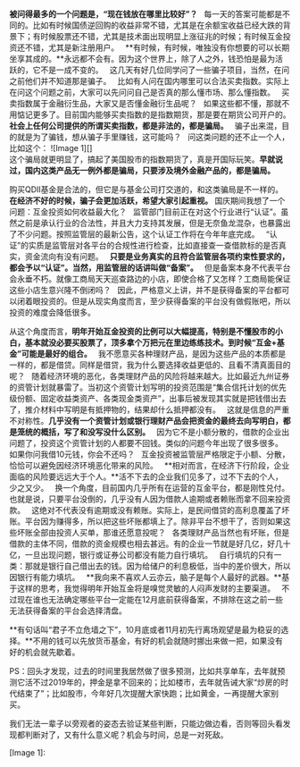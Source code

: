 **被问得最多的一个问题是，“现在钱放在哪里比较好”？**
 
每一天的答案可能都是不同的。比如有时候国债逆回购的收益非常不错，尤其是在余额宝收益已经大跌的背景下；有时候股票还不错，尤其是技术面出现明显上涨征兆的时候；有时候互金投资还不错，尤其是新注册用户。
 
**有时候，有时候，唯独没有你想要的可以长期坐享其成的。**永远都不会有。因为这个世界上，除了人之外，钱恐怕是最为活跃的，它不是一成不变的。
 
这几天有好几位同学问了一些骗子项目，当然，在问之前他们并不知道那是骗子。
 
比如有人问在国内哪里可以合法买卖指数。实际上在问这个问题之前，大家可以先问问自己是否真的那么懂市场、那么懂指数。
 
买卖指数属于金融衍生品，大家又是否懂金融衍生品呢？
 
如果这些都不懂，那就不用惦记更多了。目前国内能够买卖指数的是指数期货，那是要在期货公司开户的。**社会上任何公司提供的所谓买卖指数，都是非法的，都是骗局。**
 
骗子出来混，目的就是为了骗钱，想从骗子手里赚钱，这可能吗？
 
问这类问题的还不止一个人，比如这个：
![Image 1][]
   
这个骗局就更明显了，搞起了美国股市的指数期货了，真是开国际玩笑。**早就说过，国内这类产品无一例外都是骗局，只要涉及境外金融产品的，都是骗局。**
  
购买QDII基金是合法的，但它是与基金公司打交道的，和这类骗局是不一样的。
 
**在经济不好的时候，骗子会更加活跃，希望大家引起重视。**
国庆期间我想了一个问题：互金投资如何收益最大化？
 
监管部门目前正在对这个行业进行“认证”。虽然之前是承认行业的合法性，并且大力支持其发展，但是无奈鱼龙混杂，也暴露出了不少问题。按照监管层的最新公告，这个认证工作将在今年年底完成。
 
“认证”的实质是监管层对各平台的合规性进行检查，比如直接查一查借款标的是否真实，资金流向有没有问题。
 
**只要是业务真实的且符合监管层各项约束性要求的，都会予以“认证”。当然，用监管层的话讲叫做“备案”。**
 
但是备案本身不代表平台会永垂不朽。就像工商局天天巡查路边的小店，即使合格了又怎样？工商局能保证这些小店生意兴隆不倒闭吗？
 
因此，严格意义上讲，并不是获得备案的平台都可以闭着眼投资的。但是从现实角度而言，至少获得备案的平台没有做假账吧，所以投资的难度会降低很多。
  
从这个角度而言，**明年开始互金投资的比例可以大幅提高，特别是不懂股市的小白，基本就没必要买股票了，顶多拿个万把元在里边练练技术。到时候“互金\+基金”可能是最好的组合。**
 
我不愿意买各种理财产品，是因为这些产品的本质都是一样的，都是借贷。同样是借贷，我为什么要选择收益更低的、且看不清真面目的呢？
 
随着经济环境的恶化，各类理财产品的风险将越来越大。比如最近九州证券的资管计划就暴雷了。当初这个资管计划写明的投资范围是“集合信托计划的优先级份额、固定收益类资产、各类现金类资产”，出事后被发现其实就是把钱借出去了，推介材料中写明是有抵押物的，结果却什么抵押都没有。
 
这就是信息的严重不对称性。**几乎没有一个资管计划或银行理财产品会把资金的最终去向写明白，都是笼统的概括，写了和没写没什么区别。**
 
因为它不是小额分散的，借款的企业出问题了，投资这个资管计划的人都要不回钱。类似的问题今年出现了很多很多。
 
如果你问我借10元钱，你会不还吗？
 
互金投资被监管层严格限定于小额、分散，恰恰可以避免因经济环境恶化带来的风险。
 
**相对而言，在经济下行阶段，企业面临的风险要远远大于个人。**活不下去的企业我们见多了，过不下去的个人，少之又少。
 
换一个角度，目前国内几乎所有在运营的互金平台，都是刚性兑付。也就是说，只要平台没倒的，几乎没有人因为借款人逾期或者赖账而拿不回来投资款。
 
这绝对不代表没有逾期或没有赖账。实际上，是民间借贷的高利息覆盖了坏账。平台因为赚得多，所以把这些坏账都填上了。除非平台不想干了，否则如果这些坏账全部由投资人买单，那谁还愿意投呢？
 
各类理财产品当然也有坏账，但是借款的主体不同，借款的资金规模也相去甚远。有的企业一节就是好几亿，好几十亿，一旦出现问题，银行或证券公司都没有能力自行填坑。
 
自行填坑的只有一类：那就是银行自己借出去的钱。因为给储户的利息极低，当中的差价很大，所以因银行有能力填坑。
 
**我向来不喜欢人云亦云，脑子是每个人最好的武器。**基于这样的思考，我觉得明年开始互金将是嗅觉灵敏的人闷声发财的主要渠道。
 
不过现在谁也无法确定哪些平台一定能在12月底前获得备案，不排除在这之前一些无法获得备案的平台会选择清盘。
  
**有句话叫“君子不立危墙之下”，10月底或者11月初先行离场观望是最为稳妥的选择。**不用的钱可以先放货币基金，有好的机会就随时挪出来做一把，如果没有好的机会就先歇着。
  
PS：回头才发现，过去的时间里我居然做了很多预测，比如共享单车，去年就预测它活不过2019年的，押金是拿不回来的；比如楼市，去年就告诫大家“炒房的时代结束了”；比如股市，今年好几次提醒大家快跑；比如黄金，一再提醒大家别买。
  
我们无法一辈子以旁观者的姿态去验证某些判断，只能边做边看，否则等回头看发现都判断对了，又有什么意义呢？机会与时间，总是一对死敌。

[Image 1]: 
